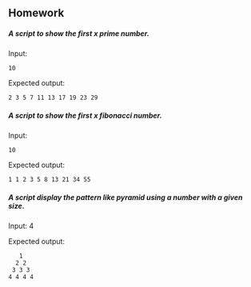 ## Homework

##### A script to show the first x prime number.

Input:

    10

Expected output:

    2 3 5 7 11 13 17 19 23 29


##### A script to show the first x fibonacci number.

Input:

    10

Expected output:

    1 1 2 3 5 8 13 21 34 55


##### A script display the pattern like pyramid using a number with a given size.

Input:
    4

Expected output:

       1
      2 2 
     3 3 3
    4 4 4 4
